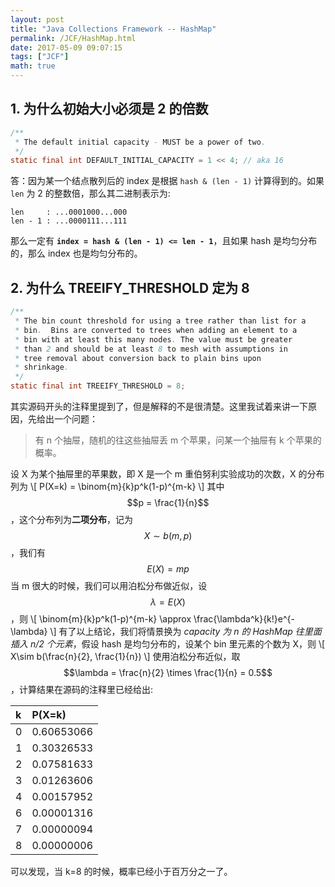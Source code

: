 ```yaml
---
layout: post
title: "Java Collections Framework -- HashMap"
permalink: /JCF/HashMap.html
date: 2017-05-09 09:07:15
tags: ["JCF"]
math: true
---
```


## 1. 为什么初始大小必须是 2 的倍数
```java
/**
 * The default initial capacity - MUST be a power of two.
 */
static final int DEFAULT_INITIAL_CAPACITY = 1 << 4; // aka 16
```
答：因为某一个结点散列后的 index 是根据 `hash & (len - 1)` 计算得到的。如果 `len` 为 2 的整数倍，那么其二进制表示为:
```
len     : ...0001000...000
len - 1 : ...0000111...111
```
那么一定有 **`index = hash & (len - 1) <= len - 1`**，且如果 hash 是均匀分布的，那么 index 也是均匀分布的。

## 2. 为什么 TREEIFY_THRESHOLD 定为 8
```java
/**
 * The bin count threshold for using a tree rather than list for a
 * bin.  Bins are converted to trees when adding an element to a
 * bin with at least this many nodes. The value must be greater
 * than 2 and should be at least 8 to mesh with assumptions in
 * tree removal about conversion back to plain bins upon
 * shrinkage.
 */
static final int TREEIFY_THRESHOLD = 8;
```
其实源码开头的注释里提到了，但是解释的不是很清楚。这里我试着来讲一下原因，先给出一个问题：

>有 n 个抽屉，随机的往这些抽屉丢 m 个苹果，问某一个抽屉有 k 个苹果的概率。

设 X 为某个抽屉里的苹果数，即 X 是一个 m 重伯努利实验成功的次数，X 的分布列为
\\[
P(X=k) = \binom{m}{k}p^k(1-p)^{m-k}
\\]
其中 $$p = \frac{1}{n}$$，这个分布列为**二项分布**，记为 $$X\sim b(m,p)$$，我们有 $$E(X) = mp$$
当 m 很大的时候，我们可以用泊松分布做近似，设 $$\lambda = E(X)$$，则
\\[
\binom{m}{k}p^k(1-p)^{m-k} \approx \frac{\lambda^k}{k!}e^{-\lambda}
\\]
有了以上结论，我们将情景换为 *capacity 为 n 的 HashMap 往里面插入 n/2 个元素*，假设 hash 是均匀分布的，设某个 bin 里元素的个数为 X，则
\\[
X\sim b(\frac{n}{2}, \frac{1}{n})
\\]
使用泊松分布近似，取$$\lambda = \frac{n}{2} \times \frac{1}{n} = 0.5$$，计算结果在源码的注释里已经给出:

| k | P(X=k)     |
|:--|:-----------|
| 0 | 0.60653066 |
| 1 | 0.30326533 |
| 2 | 0.07581633 |
| 3 | 0.01263606 |
| 4 | 0.00157952 |
| 6 | 0.00001316 |
| 7 | 0.00000094 |
| 8 | 0.00000006 |

可以发现，当 k=8 的时候，概率已经小于百万分之一了。
